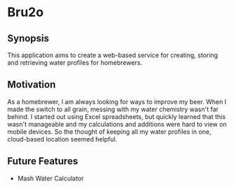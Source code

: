 # Bru2o

## Synopsis
This application aims to create a web-based service for creating, storing and retrieving water profiles for homebrewers.
## Motivation
As a homebrewer, I am always looking for ways to improve my beer. When I made the switch to all grain, messing with my water chemistry
wasn't far behind. I started out using Excel spreadsheets, but quickly learned that this wasn't manageable and my calculations and 
additions were hard to view on mobile devices. So the thought of keeping all my water profiles in one, cloud-based location seemed helpful.
## Future Features
- Mash Water Calculator
